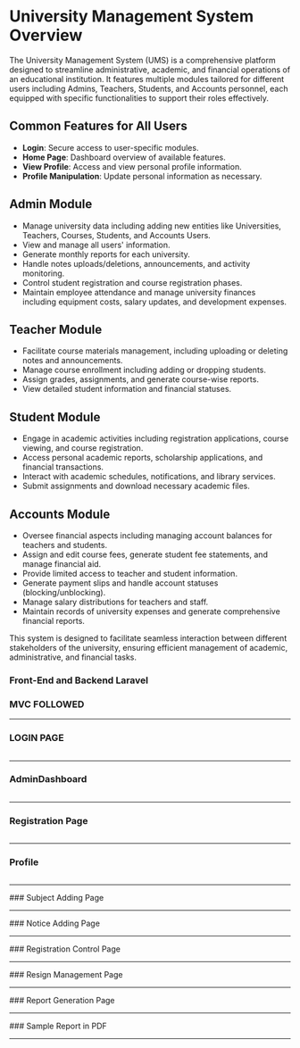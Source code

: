 # University Management System Overview

The University Management System (UMS) is a comprehensive platform designed to streamline administrative, academic, and financial operations of an educational institution. It features multiple modules tailored for different users including Admins, Teachers, Students, and Accounts personnel, each equipped with specific functionalities to support their roles effectively.

## Common Features for All Users
- **Login**: Secure access to user-specific modules.
- **Home Page**: Dashboard overview of available features.
- **View Profile**: Access and view personal profile information.
- **Profile Manipulation**: Update personal information as necessary.

## Admin Module
- Manage university data including adding new entities like Universities, Teachers, Courses, Students, and Accounts Users.
- View and manage all users' information.
- Generate monthly reports for each university.
- Handle notes uploads/deletions, announcements, and activity monitoring.
- Control student registration and course registration phases.
- Maintain employee attendance and manage university finances including equipment costs, salary updates, and development expenses.

## Teacher Module
- Facilitate course materials management, including uploading or deleting notes and announcements.
- Manage course enrollment including adding or dropping students.
- Assign grades, assignments, and generate course-wise reports.
- View detailed student information and financial statuses.

## Student Module
- Engage in academic activities including registration applications, course viewing, and course registration.
- Access personal academic reports, scholarship applications, and financial transactions.
- Interact with academic schedules, notifications, and library services.
- Submit assignments and download necessary academic files.

## Accounts Module
- Oversee financial aspects including managing account balances for teachers and students.
- Assign and edit course fees, generate student fee statements, and manage financial aid.
- Provide limited access to teacher and student information.
- Generate payment slips and handle account statuses (blocking/unblocking).
- Manage salary distributions for teachers and staff.
- Maintain records of university expenses and generate comprehensive financial reports.

This system is designed to facilitate seamless interaction between different stakeholders of the university, ensuring efficient management of academic, administrative, and financial tasks.

### Front-End and Backend Laravel

### MVC FOLLOWED
<hr>

### LOGIN PAGE


<img src="PicLaravel/login.jpg" alt="" srcset="">
<hr>

### AdminDashboard


<img src="PicLaravel/AdminDashboard.png" alt="" srcset="">
<hr>

### Registration Page


<img src="PicLaravel/accountred.png" alt="" srcset="">
<hr>

### Profile


<img src="PicLaravel/profile.png" alt="" srcset="">
<hr>
### Subject Adding Page


<img src="PicLaravel/subjectAdding.jpg" alt="" srcset="">
<hr>
### Notice Adding Page


<img src="PicLaravel/NoticeAdding.jpg" alt="" srcset="">
<hr>
### Registration Control Page


<img src="PicLaravel/RegistrationControlPage.jpg" alt="" srcset="">
<hr>
### Resign Management Page


<img src="PicLaravel/ResignManagementPage.jpg" alt="" srcset="">
<hr>
### Report Generation Page


<img src="PicLaravel/ReportGenerationPage.jpg" alt="" srcset="">
<hr>
### Sample Report in PDF


<img src="PicLaravel/GeneratedReportSample.jpg" alt="" srcset="">
<hr>


